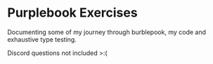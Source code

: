 # Purplebook Exercises
Documenting some of my journey through burblepook, my code and exhaustive type testing. 

Discord questions not included >:(
